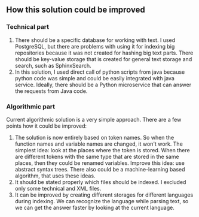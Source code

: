 ## How this solution could be improved

### Technical part

1. There should be a specific database for working with text. I used PostgreSQL,
but there are problems with using it for indexing big repositories because it was
not created for hashing big text parts. There should be key-value storage that is
created for general text storage and search, such as SphinxSearch.
2. In this solution, I used direct call of python scripts from java because
python code was simple and could be easily integrated with java service.
Ideally, there should be a Python microservice that can answer the requests from Java code.

### Algorithmic part

Current algorithmic solution is a very simple approach. There are a few points how it could be improved:

1. The solution is now entirely based on token names. So when the function names and
variable names are changed, it won't work. The simplest idea: look at the places where
the token is stored. When there are different tokens with the same type that are
stored in the same places, then they could be renamed variables. 
Improve this idea: use abstract syntax trees. There also could be a machine-learning
based algorithm, that uses these ideas.
2. It should be stated properly which files should be indexed. I excluded only some technical and XML files.
3. It can be improved by creating different storages for different languages during indexing.
We can recognize the language while parsing text, so we can get the answer faster by looking
at the current language.